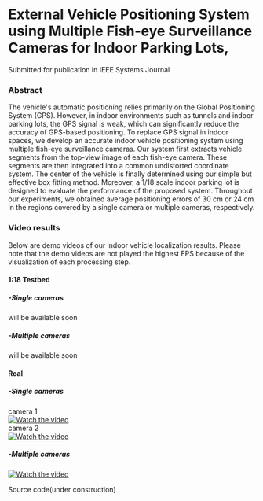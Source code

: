 # External Vehicle Positioning System using Multiple Fish-eye Surveillance Cameras for Indoor Parking Lots,
Submitted for publication in IEEE Systems Journal

### Abstract

The vehicle's automatic positioning relies primarily on the Global Positioning System (GPS). However, in indoor environments such as tunnels and indoor parking lots, the GPS signal is weak, which can significantly reduce the accuracy of GPS-based positioning. To replace GPS signal in indoor spaces, we develop an accurate indoor vehicle positioning system using multiple fish-eye surveillance cameras. Our system first extracts vehicle segments from the top-view image of each fish-eye camera. These segments are then integrated into a common undistorted coordinate system. The center of the vehicle is finally determined using our simple but effective box fitting method. Moreover, a 1/18 scale indoor parking lot is designed to evaluate the performance of the proposed system. Throughout our experiments, we obtained average positioning errors of 30 cm or 24 cm in the regions covered by a single camera or multiple cameras, respectively. 

### Video results 
Below are demo videos of our indoor vehicle localization results.
Please note that the demo videos are not played the highest FPS because of the visualization of each processing step.
#### 1:18 Testbed

#####   -Single cameras 
will be available soon

#####   -Multiple cameras
will be available soon

#### Real
#####   -Single cameras 
camera 1  
[![Watch the video](https://img.youtube.com/vi/TVy8VizQbG0/0.jpg)](https://youtu.be/TVy8VizQbG0)  
camera 2  
[![Watch the video](https://img.youtube.com/vi/8LBCfdlbXOU/0.jpg)](https://youtu.be/8LBCfdlbXOU)  

#####   -Multiple cameras  
[![Watch the video](https://img.youtube.com/vi/cxhGteBag0M/0.jpg)](https://youtu.be/cxhGteBag0M)  


Source code(under construction)  
